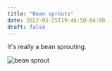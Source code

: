 ```yaml
---
title: "Bean sprouts"
date: 2022-05-25T19:46:50-04:00
draft: false
---
```


It's really a bean sprouting.

![bean sprout](/2022-05-25-bean-sprout.jpg)
